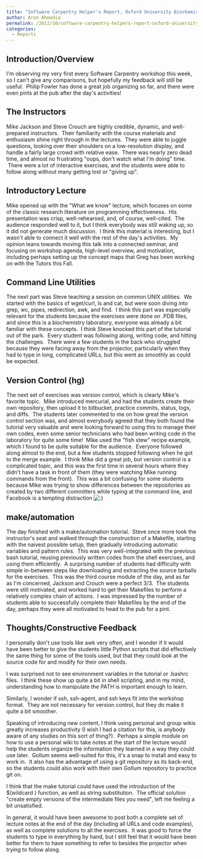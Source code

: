 ```yaml
---
title: "Software Carpentry Helper's Report, Oxford University Biochemistry Day 1"
author: Aron Ahmadia
permalink: /2012/10/software-carpentry-helpers-report-oxford-university-biochemistry-day-1/
categories:
  - Reports
---
```

## Introduction/Overview

I'm observing my very first every Software Carpentry workshop this week, so I can't give any comparisons, but hopefully my feedback will still be useful.  Philip Fowler has done a great job organizing so far, and there were even pints at the pub after the day's activities!

## The Instructors

Mike Jackson and Steve Crouch are highly credible, dynamic, and well-prepared instructors.  Their familiarity with the course materials and enthusiasm shine right through in the lectures.  They were able to juggle questions, looking over their shoulders on a low-resolution display, and handle a fairly large crowd with relative ease.  There was nearly zero dead time, and almost no frustrating "oops, don't watch what I'm doing" time.  There were a lot of interactive exercises, and the students were able to follow along without many getting lost or "giving up".

## Introductory Lecture

Mike opened up with the "What we know" lecture, which focuses on some of the classic research literature on programming effectiveness.  His presentation was crisp, well-rehearsed, and, of course, well-cited.  The audience responded well to it, but I think everybody was still waking up, so it did not generate much discussion.  I think this material is interesting, but I wasn't able to connect it well with the rest of the day's activities.  My opinion leans towards moving this talk into a connected seminar, and focusing on workshop agenda, high-level overview, and motivation, including perhaps setting up the concept maps that Greg has been working on with the Tutors this Fall.

## Command Line Utilities

The next part was Steve teaching a session on common UNIX utilities.  We started with the basics of wget/curl, ls and cat, but were soon diving into grep, wc, pipes, redirection, awk, and find.  I think this part was especially relevant for the students because the exercises were done on .PDB files, and since this is a biochemistry laboratory, everyone was already a bit familiar with these concepts.  I think Steve knocked this part of the tutorial out of the park.  Every student was following along, writing code, and hitting the challenges.  There were a few students in the back who struggled because they were facing away from the projector, particularly when they had to type in long, complicated URLs, but this went as smoothly as could be expected.

## Version Control (hg)

The next set of exercises was version control, which is clearly Mike's favorite topic.  Mike introduced mercurial, and had the students create their own repository, then upload it to bitbucket, practice commits, status, logs, and diffs.  The students later commented to me on how great the version control section was, and almost everybody agreed that they both found the tutorial very valuable and were looking forward to using this to manage their own codes, even some senior technicians who had been writing code in the laboratory for quite some time!  Mike used the "fish stew" recipe example, which I found to be quite suitable for the audience.  Everyone followed along almost to the end, but a few students stopped following when he got to the merge example.  I think Mike did a great job, but version control is a complicated topic, and this was the first time in several hours where they didn't have a task in front of them (they were watching Mike running commands from the front).  This was a bit confusing for some students because Mike was trying to show differences between the repositories as created by two different committers while typing at the command line, and Facebook is a tempting distraction <img src="http://localhost:8080/wp-includes/images/smilies/icon_smile.gif" alt=":)" class="wp-smiley" />

## make/automation

The day finished with a make/automation tutorial.  Steve once more took the instructor's seat and walked through the construction of a Makefile, starting with the naivest possible setup, then gradually introducing automatic variables and pattern rules.  This was very well-integrated with the previous bash tutorial, reusing previously written codes from the shell exercises, and using them efficiently.  A surprising number of students had difficulty with simple in-between steps like downloading and extracting the source tarballs for the exercises.  This was the third course module of the day, and as far as I'm concerned, Jackson and Crouch were a perfect 3/3.  The students were still motivated, and worked hard to get their Makefiles to perform a relatively complex chain of actions.  I was impressed by the number of students able to successfully complete their Makefiles by the end of the day, perhaps they were all motivated to head to the pub for a pint.

## Thoughts/Constructive Feedback

I personally don't use tools like awk very often, and I wonder if it would have been better to give the students little Python scripts that did effectively the same thing for some of the tools used, but that they could look at the source code for and modify for their own needs.

I was surprised not to see environment variables in the tutorial or .bashrc files.  I think these show up quite a bit in shell scripting, and in my mind, understanding how to manipulate the PATH is important enough to learn.

Similarly, I wonder if ssh, ssh-agent, and ssh keys fit into the workshop format.  They are not necessary for version control, but they do make it quite a bit smoother.

Speaking of introducing new content, I think using personal and group wikis greatly increases productivity (I wish I had a citation for this, is anybody aware of any studies on this sort of thing?).  Perhaps a simple module on how to use a personal wiki to take notes at the start of the lecture would help the students organize the information they learned in a way they could use later.  Gollum seems well-suited for this, it's a snap to install and easy to work in.  It also has the advantage of using a git repository as its back-end, so the students could also work with their own Gollum repository to practice git on.

I think that the make tutorial could have used the introduction of the $(wildcard ) function, as well as string substitution.  The official solution "create empty versions of the intermediate files you need", left me feeling a bit unsatisfied.

In general, it would have been awesome to post both a complete set of lecture notes at the end of the day (including all URLs and code examples), as well as complete solutions to all the exercises.  It was good to force the students to type in everything by hand, but I still feel that it would have been better for them to have something to refer to besides the projector when trying to follow along.
